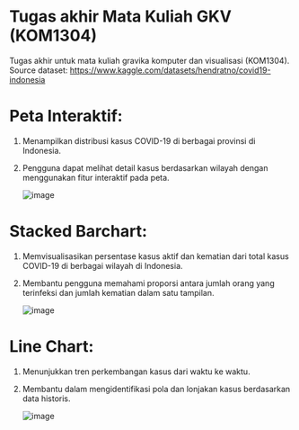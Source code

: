 # Tugas akhir Mata Kuliah GKV (KOM1304)

Tugas akhir untuk mata kuliah gravika komputer dan visualisasi (KOM1304). Source dataset: https://www.kaggle.com/datasets/hendratno/covid19-indonesia


# Peta Interaktif:
1. Menampilkan distribusi kasus COVID-19 di berbagai provinsi di Indonesia.
2. Pengguna dapat melihat detail kasus berdasarkan wilayah dengan menggunakan fitur interaktif pada peta.
   
    ![image](https://github.com/Roufth/Tugas-Akhir-GKV/assets/150829626/6f9eaa18-28dd-4c56-be47-bf669e9c0753)


# Stacked Barchart:
1. Memvisualisasikan persentase kasus aktif dan kematian dari total kasus COVID-19 di berbagai wilayah di Indonesia.
2. Membantu pengguna memahami proporsi antara jumlah orang yang terinfeksi dan jumlah kematian dalam satu tampilan.

   ![image](https://github.com/Roufth/Tugas-Akhir-GKV/assets/150829626/0afabd99-7b78-41f5-902d-47b046e919d0)


   
# Line Chart:
1. Menunjukkan tren perkembangan kasus dari waktu ke waktu.
2. Membantu dalam mengidentifikasi pola dan lonjakan kasus berdasarkan data historis.
   
   ![image](https://github.com/Roufth/Tugas-Akhir-GKV/assets/150829626/28678ea5-ae11-4a8a-a943-8ec66d5c24b9)

